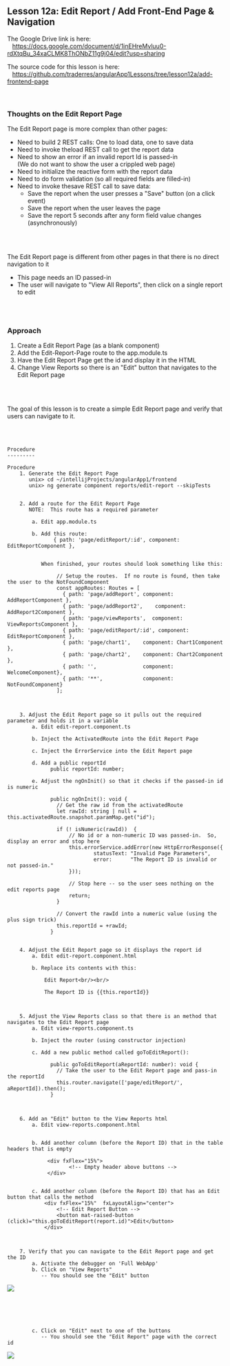 Lesson 12a:  Edit Report / Add Front-End Page & Navigation
----------------------------------------------------------
The Google Drive link is here:<br>
&nbsp;&nbsp;&nbsp;https://docs.google.com/document/d/1inEHreMvluu0-rdXtqBu_34xaCLMK8ThONbZ11g9j04/edit?usp=sharing
      

The source code for this lesson is here:<br>
&nbsp;&nbsp;&nbsp;https://github.com/traderres/angularApp1Lessons/tree/lesson12a/add-frontend-page
<br>
<br>
<br>



<h3>Thoughts on the Edit Report Page</h3>
The Edit Report page is more complex than other pages:

- Need to build 2 REST calls: One to load data, one to save data
- Need to invoke theload REST call to get the report data
- Need to show an error if an invalid report Id is passed-in  
  (We do not want to show the user a crippled web page)
- Need to initialize the reactive form with the report data
- Need to do form validation (so all required fields are filled-in)
- Need to invoke thesave REST call to save data:
  - Save the report when the user presses a "Save" button (on a click event)
  - Save the report when the user leaves the page
  - Save the report 5 seconds after any form field value changes (asynchronously)

  
<br><br>


The Edit Report page is different from other pages in that there is no direct navigation to it  
- This page needs an ID passed-in  
- The user will navigate to "View All Reports", then click on a single report to edit

  
  
  
<br>
<br>

<h3>Approach</h3>

1. Create a Edit Report Page (as a blank component)
2. Add the Edit-Report-Page route to the app.module.ts
3. Have the Edit Report Page get the id and display it in the HTML
4. Change View Reports so there is an "Edit" button that navigates to the Edit Report page

  
<br>
<br>

The goal of this lesson is to create a simple Edit Report page and verify that users can navigate to it.


<br>
<br>

```
Procedure
---------
 
Procedure
    1. Generate the Edit Report Page
       unix> cd ~/intellijProjects/angularApp1/frontend
       unix> ng generate component reports/edit-report --skipTests


    2. Add a route for the Edit Report Page
       NOTE:  This route has a required parameter

        a. Edit app.module.ts

        b. Add this route:
               { path: 'page/editReport/:id', component: EditReportComponent },

            
           When finished, your routes should look something like this:
                
                // Setup the routes.  If no route is found, then take the user to the NotFoundComponent
                const appRoutes: Routes = [
                  { path: 'page/addReport',	component: AddReportComponent },
                  { path: 'page/addReport2',	component: AddReport2Component },
                  { path: 'page/viewReports',  component: ViewReportsComponent },
                  { path: 'page/editReport/:id', component: EditReportComponent },
                  { path: 'page/chart1',   	component: Chart1Component },
                  { path: 'page/chart2',   	component: Chart2Component },
                  { path: '',              	component: WelcomeComponent},
                  { path: '**',            	component: NotFoundComponent}
                ];



    3. Adjust the Edit Report page so it pulls out the required parameter and holds it in a variable
        a. Edit edit-report.component.ts

        b. Inject the ActivatedRoute into the Edit Report Page 

        c. Inject the ErrorService into the Edit Report page

        d. Add a public reportId
              public reportId: number;

        e. Adjust the ngOnInit() so that it checks if the passed-in id is numeric
            
              public ngOnInit(): void {
                // Get the raw id from the activatedRoute
                let rawId: string | null = this.activatedRoute.snapshot.paramMap.get("id");
            
                if (! isNumeric(rawId))  {
                    // No id or a non-numeric ID was passed-in.  So, display an error and stop here
                    this.errorService.addError(new HttpErrorResponse({
                            statusText: "Invalid Page Parameters",
                            error:  	"The Report ID is invalid or not passed-in."
                    }));
            
                    // Stop here -- so the user sees nothing on the edit reports page
                    return;
                }
            
                // Convert the rawId into a numeric value (using the plus sign trick)
                this.reportId = +rawId;
              }


    4. Adjust the Edit Report page so it displays the report id
        a. Edit edit-report.component.html

        b. Replace its contents with this:
            
            Edit Report<br/><br/>
            
            The Report ID is {{this.reportId}}
            
            

    5. Adjust the View Reports class so that there is an method that navigates to the Edit Report page
        a. Edit view-reports.component.ts

        b. Inject the router (using constructor injection)

        c. Add a new public method called goToEditReport():
            
              public goToEditReport(aReportId: number): void {
                // Take the user to the Edit Report page and pass-in the reportId
                this.router.navigate(['page/editReport/',   aReportId]).then();
              }
            
            

    6. Add an "Edit" button to the View Reports html 
        a. Edit view-reports.component.html


        b. Add another column (before the Report ID) that in the table headers that is empty

             <div fxFlex="15%">
                	<!-- Empty header above buttons -->
             </div>


        c. Add another column (before the Report ID) that has an Edit button that calls the method
            <div fxFlex="15%"  fxLayoutAlign="center">
                <!-- Edit Report Button -->
                <button mat-raised-button (click)="this.goToEditReport(report.id)">Edit</button>
            </div>
        


    7. Verify that you can navigate to the Edit Report page and get the ID
        a. Activate the debugger on 'Full WebApp'
        b. Click on "View Reports"
           -- You should see the "Edit" button 
```
![](https://lh4.googleusercontent.com/Kx-qjEpeMriZnjIUlivpgybOgyADm182KevEMwV8IEpCF-ULhlOJHNwptYjMQyezWEBhoQqvGeYrN1bqKhDNOeRr9nhApsuKqn7gm1lv6hN27Uao5jf7I_E8Qp9AqGWVkWx_NowK)
```





        c. Click on "Edit" next to one of the buttons
           -- You should see the "Edit Report" page with the correct id
```
![](https://lh3.googleusercontent.com/Olc4VLhJQCalAd41QyKUxHIUlaQNaRUs4bmKyKdKXTxagICmiUJwHUMo4idrmWNkWvk5ixw6Z4ek8FTFG6F6I8_7wA653U2wixXsNmWuKcp_zb1feEqFAr_adNGrbYtAYp5Jod4l)
